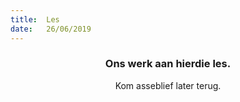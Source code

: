 ```yaml
---
title:  Les
date:   26/06/2019
---
```


### <center>Ons werk aan hierdie les.</center>
<center>Kom asseblief later terug.</center>